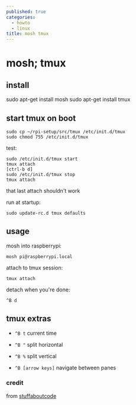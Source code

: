 ```yaml
---
published: true
categories:
  - howto
  - linux
title: mosh tmux
---
```

# mosh; tmux

## install

sudo apt-get install mosh
sudo apt-get install tmux

## start tmux on boot

	sudo cp ~/rpi-setup/src/tmux /etc/init.d/tmux
	sudo chmod 755 /etc/init.d/tmux

test:

	sudo /etc/init.d/tmux start
	tmux attach
	[ctrl-b d]
	sudo /etc/init.d/tmux stop
	tmux attach

that last attach shouldn't work

run at startup:

	sudo update-rc.d tmux defaults

## usage

mosh into raspberrypi:

	mosh pi@raspberrypi.local

attach to tmux session:

	tmux attach

detach when you're done:

	^B d

## tmux extras

*	`^B t` current time

*	`^B "` split horizontal

*	`^B %` split vertical

*	`^B [arrow keys]` navigate between panes

### credit

from [stuffaboutcode](http://www.stuffaboutcode.com/2012/06/raspberry-pi-run-program-at-start-up.html)
